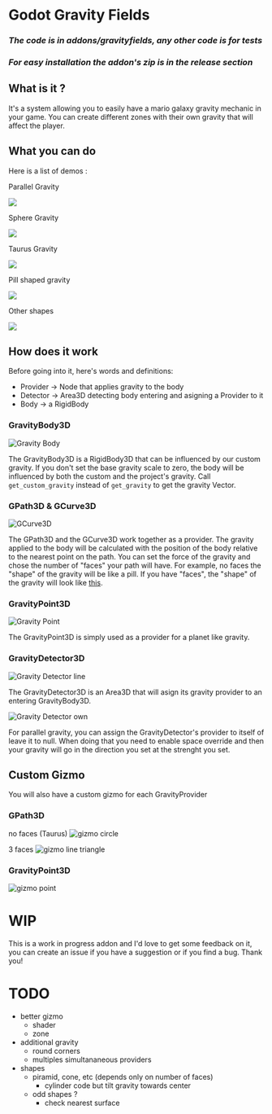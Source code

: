 # Godot Gravity Fields
### ***The code is in addons/gravityfields, any other code is for tests***

### ***For easy installation the addon's zip is in the release section***

## What is it ?
It's a system allowing you to easily have a mario galaxy gravity mechanic in your game.
You can create different zones with their own gravity that will affect the player.


## What you can do
Here is a list of demos :

Parallel Gravity

![](media/Screen%20Recording%202025-08-15%20234537.gif)

Sphere Gravity

![](media/Screen%20Recording%202025-08-15%20234741.gif)

Taurus Gravity

![](media/Screen%20Recording%202025-08-15%20234916.gif)

Pill shaped gravity

![](media/Screen%20Recording%202025-08-15%20235157.gif)

Other shapes

![](media/Screen%20Recording%202025-08-15%20235527.gif)


## How does it work
Before going into it, here's words and definitions:
- Provider -> Node that applies gravity to the body
- Detector -> Area3D detecting body entering and asigning a Provider to it
- Body -> a RigidBody

### GravityBody3D
![Gravity Body](media/Screenshot%202025-08-15%20235819.png)

The GravityBody3D is a RigidBody3D that can be influenced by our custom gravity. If you don't set the base gravity scale to zero, the body will be influenced by both the custom and the project's gravity. Call `get_custom_gravity` instead of `get_gravity` to get the gravity Vector.

### GPath3D & GCurve3D
![GCurve3D](media/Screenshot%202025-08-15%20235616.png)

The GPath3D and the GCurve3D work together as a provider. The gravity applied to the body will be calculated with the position of the body relative to the nearest point on the path. You can set the force of the gravity and chose the number of "faces" your path will have. For example, no faces the "shape" of the gravity will be like a pill. If you have "faces", the "shape" of the gravity will look like [this](#gpath3d).

### GravityPoint3D
![Gravity Point](media/Screenshot%202025-08-15%20235627.png)

The GravityPoint3D is simply used as a provider for a planet like gravity.

### GravityDetector3D
![Gravity Detector line](media/Screenshot%202025-08-15%20235745.png)

The GravityDetector3D is an Area3D that will asign its gravity provider to an entering GravityBody3D.

![Gravity Detector own](media/Screenshot%202025-08-16%20004124.png)

For parallel gravity, you can assign the GravityDetector's provider to itself of leave it to null. When doing that you need to enable space override and then your gravity will go in the direction you set at the strenght you set.

## Custom Gizmo
You will also have a custom gizmo for each GravityProvider

### GPath3D
no faces (Taurus)
![gizmo circle](media/Screenshot%202025-08-15%20233412.png)

3 faces
![gizmo line triangle](media/Screenshot%202025-08-15%20235235.png)

### GravityPoint3D
![gizmo point](media/Screenshot%202025-08-15%20233510.png)

# WIP
This is a work in progress addon and I'd love to get some feedback on it, you can create an issue if you have a suggestion or if you find a bug. Thank you!

# TODO

- better gizmo
    - shader
    - zone
- additional gravity
    - round corners
    - multiples simultananeous providers
- shapes
    - piramid, cone, etc (depends only on number of faces)
        - cylinder code but tilt gravity towards center
    - odd shapes ?
        - check nearest surface